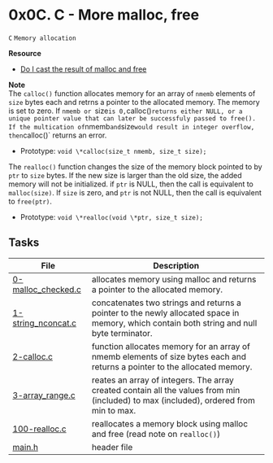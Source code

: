 # 0x0C. C - More malloc, free
`C` `Memory allocation`

**Resource**
* [Do I cast the result of malloc and free](https://stackoverflow.com/questions/605845/do-i-cast-the-result-of-malloc)

**Note**  
The `calloc()` function allocates memory for an array of `nmemb` elements of `size` bytes each and retrns a pointer to the allocated memory. The memory is set to zero. If `nmemb or `size` is 0, `calloc()` returns either NULL, or a unique pointer value that can later be successfuly passed to free().  
If the multication of `nmemb` and `size` would result in integer overflow, then `calloc()` returns an error.
* Prototype: `void \*calloc(size_t nmemb, size_t size);`

The `realloc()` function changes the size of the memory block pointed to by `ptr` to `size` bytes. If the new size is larger than the old size, the added memory will not be initialized. if `ptr` is NULL, then the call is equivalent to `malloc(size)`. If `size` is zero, and `ptr` is not NULL, then the call is equivalent to `free(ptr)`.
* Prototype: `void \*realloc(void \*ptr, size_t size);`


## Tasks

| File | Description |
|------|-------------|
[0-malloc_checked.c](./0-malloc_checked.c) | allocates memory using malloc and returns a pointer to the allocated memory.
[1-string_nconcat.c](./1-string_nconcat.c) | concatenates two strings and returns a pointer to the newly allocated space in memory, which contain both string and null byte terminator.
[2-calloc.c](./2-calloc.c) | function allocates memory for an array of nmemb elements of size bytes each and returns a pointer to the allocated memory.
[3-array_range.c](./3-array_range.c) | reates an array of integers. The array created contain all the values from min (included) to max (included), ordered from min to max.
[100-realloc.c](./100-realloc.c) | reallocates a memory block using malloc and free (read note on `realloc()`)
[main.h](./main.h) | header file

